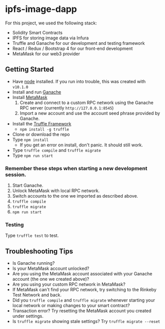 # ipfs-image-dapp

For this project, we used the following stack:

- Solidity Smart Contracts
- IPFS for storing image data via Infura
- Truffle and Ganache for our development and testing framework
- React / Redux / Bootstrap 4 for our front-end development
- MetaMask for our web3 provider

## Getting Started

* Have [node](https://nodejs.org/en/) installed. If you run into trouble, this was created with `v10.1.0`
* Install and run [Ganache](http://truffleframework.com/ganache/)
* Install [MetaMask](https://metamask.io/)
  1.  Create and connect to a custom RPC network using the Ganache RPC server (currently `http://127.0.0.1:8545`)
  2.  Import a new account and use the account seed phrase provided by Ganache.
* Install the [Truffle Framework](http://truffleframework.com/)
  * `npm install -g truffle`
* Clone or download the repo
* Type `npm install`
  * If you get an error on install, don't panic. It should still work.
* Type `truffle compile` and `truffle migrate`
* Type `npm run start`

### Remember these steps when starting a new development session.
1.  Start Ganache.
2.  Unlock MetaMask with local RPC network.
3.  Switch accounts to the one we imported as described above.
4.  `truffle compile`
5.  `truffle migrate`
6.  `npm run start`

### Testing
Type `truffle test` to test.

## Troubleshooting Tips
* Is Ganache running?
* Is your MetaMask account unlocked?
* Are you using the MetaMask account associated with your Ganache account (the one we created above)?
* Are you using your custom RPC network in MetaMask?
* If MetaMask can't find your RPC network, try switching to the Rinkeby Test Network and back.
* Did you `truffle compile` and `truffle migrate` whenever starting your local network or making changes to your smart contract?
* Transaction error? Try resetting the MetaMask account you created under settings.
* Is `truffle migrate` showing stale settings? Try `truffle migrate --reset`
